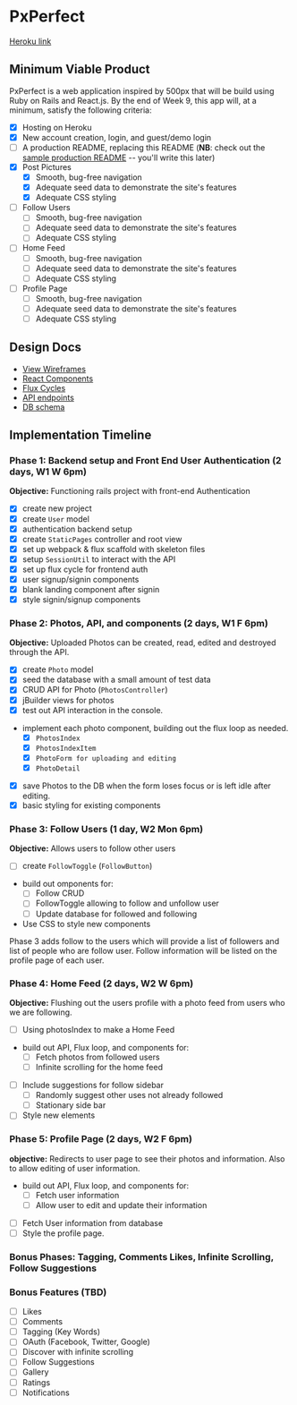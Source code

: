 # PxPerfect

[Heroku link][heroku]

[heroku]: https://pxperfect.herokuapp.com/

## Minimum Viable Product

PxPerfect is a web application inspired by 500px that will be build using Ruby on Rails and React.js. By the end of Week 9, this app will, at a minimum, satisfy the following criteria:

- [x] Hosting on Heroku
- [x] New account creation, login, and guest/demo login
- [ ] A production README, replacing this README (**NB**: check out the [sample production README](docs/production_readme.md) -- you'll write this later)
- [x] Post Pictures
  - [x] Smooth, bug-free navigation
  - [x] Adequate seed data to demonstrate the site's features
  - [x] Adequate CSS styling
- [ ] Follow Users
  - [ ] Smooth, bug-free navigation
  - [ ] Adequate seed data to demonstrate the site's features
  - [ ] Adequate CSS styling
- [ ] Home Feed
  - [ ] Smooth, bug-free navigation
  - [ ] Adequate seed data to demonstrate the site's features
  - [ ] Adequate CSS styling
- [ ] Profile Page
  - [ ] Smooth, bug-free navigation
  - [ ] Adequate seed data to demonstrate the site's features
  - [ ] Adequate CSS styling

## Design Docs
* [View Wireframes][views]
* [React Components][components]
* [Flux Cycles][flux-cycles]
* [API endpoints][api-endpoints]
* [DB schema][schema]

[views]: docs/views.md
[components]: docs/components.md
[flux-cycles]: docs/flux-cycles.md
[api-endpoints]: docs/api-endpoints.md
[schema]: docs/schema.md

## Implementation Timeline

### Phase 1: Backend setup and Front End User Authentication (2 days, W1 W 6pm)

**Objective:** Functioning rails project with front-end Authentication

- [x] create new project
- [x] create `User` model
- [x] authentication backend setup
- [x] create `StaticPages` controller and root view
- [x] set up webpack & flux scaffold with skeleton files
- [x] setup `SessionUtil` to interact with the API
- [x] set up flux cycle for frontend auth
- [x] user signup/signin components
- [x] blank landing component after signin
- [x] style signin/signup components

### Phase 2: Photos, API, and components (2 days, W1 F 6pm)

**Objective:** Uploaded Photos can be created, read, edited and destroyed through
the API.

- [x] create `Photo` model
- [x] seed the database with a small amount of test data
- [x] CRUD API for Photo (`PhotosController`)
- [x] jBuilder views for photos
- [x] test out API interaction in the console.
- implement each photo component, building out the flux loop as needed.
  - [x] `PhotosIndex`
  - [x] `PhotosIndexItem`
  - [x] `PhotoForm for uploading and editing`
  - [x] `PhotoDetail`
- [x] save Photos to the DB when the form loses focus or is left idle after editing.
- [x] basic styling for existing components

### Phase 3: Follow Users (1 day, W2 Mon 6pm)

**Objective:** Allows users to follow other users

- [ ] create `FollowToggle` (`FollowButton`)
- build out omponents for:
  - [ ] Follow CRUD
  - [ ] FollowToggle allowing to follow and unfollow user
  - [ ] Update database for followed and following
- Use CSS to style new components

Phase 3 adds follow to the users which will provide a list of followers and list of people who are follow user.
Follow information will be listed on the profile page of each user.

### Phase 4: Home Feed (2 days, W2 W 6pm)

**Objective:** Flushing out the users profile with a photo feed from users who we are following.

- [ ] Using photosIndex to make a Home Feed
- build out API, Flux loop, and components for:
  - [ ] Fetch photos from followed users
  - [ ] Infinite scrolling for the home feed
- [ ] Include suggestions for follow sidebar
  - [ ] Randomly suggest other uses not already followed
  - [ ] Stationary side bar
- [ ] Style new elements

### Phase 5: Profile Page (2 days, W2 F 6pm)

**objective:** Redirects to user page to see their photos and information. Also to allow editing of user information.

- build out API, Flux loop, and components for:
  - [ ] Fetch user information
  - [ ] Allow user to edit and update their information
- [ ] Fetch User information from database
- [ ] Style the profile page.

### Bonus Phases: Tagging, Comments Likes, Infinite Scrolling, Follow Suggestions

### Bonus Features (TBD)
- [ ] Likes
- [ ] Comments
- [ ] Tagging (Key Words)
- [ ] OAuth (Facebook, Twitter, Google)
- [ ] Discover with infinite scrolling
- [ ] Follow Suggestions
- [ ] Gallery
- [ ] Ratings
- [ ] Notifications

[phase-one]: docs/phases/phase1.md
[phase-two]: docs/phases/phase2.md
[phase-three]: docs/phases/phase3.md
[phase-four]: docs/phases/phase4.md
[phase-five]: docs/phases/phase5.md
